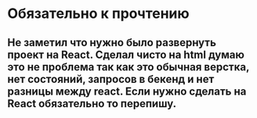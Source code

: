 # Обязательно к прочтению
## Не заметил что нужно было развернуть проект на React. Сделал чисто на html думаю это не проблема так как это обычная верстка, нет состояний, запросов в бекенд и нет разницы между react. Если нужно сделать на React обязательно то перепишу. 